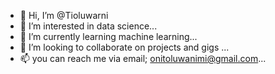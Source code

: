 - 👋 Hi, I’m @Tioluwarni
- 👀 I’m interested in data science...
- 🌱 I’m currently learning machine learning...
- 💞️ I’m looking to collaborate on projects and gigs ...
- 📫 you can reach me via email; onitoluwanimi@gmail.com...

<!---
Tioluwarni/Tioluwarni is a ✨ special ✨ repository because its `README.md` (this file) appears on your GitHub profile.
You can click the Preview link to take a look at your changes.
--->
